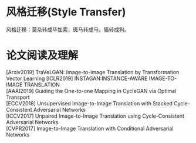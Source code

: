 # 风格迁移(Style Transfer)
风格迁移：莫奈转成毕加索，斑马转成马，猫转成狗。

# 论文阅读及理解
[Arxiv2019] TraVeLGAN: Image-to-image Translation by Transformation Vector Learning
[ICLR2019] INSTAGAN:INSTANCE-AWARE IMAGE-TO-IMAGE TRANSLATION  
[AAAI2019] Guiding the One-to-one Mapping in CycleGAN via Optimal Transport  
[ECCV2018] Unsupervised Image-to-Image Translation with Stacked Cycle-Consistent Adversarial Networks  
[ICCV2017] Unpaired Image-to-Image Translation using Cycle-Consistent Adversarial Networks  
[CVPR2017] Image-to-Image Translation with Conditional Adversarial Networks